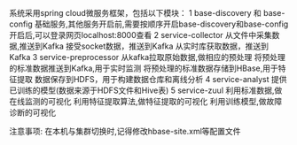 系统采用spring cloud微服务框架，包括以下模块：
1 base-discovery 和 base-config
基础服务,其他服务开启前,需要按顺序开启base-discovery和base-config
开启后,可以登录网页localhost:8000查看
2 service-collector 
从文件中采集数据,推送到Kafka
接受socket数据，推送到Kafka
从实时库获取数据，推送到Kafka
3 service-preprocessor 
从kafka拉取原始数据,做相应的预处理
将预处理的标准数据推送到Kafka,用于实时监测
将预处理的标准数据存储到HBase,用于特征提取
数据保存到HDFS，用于构建数据仓库和离线分析
4 service-analyst
提供已训练的模型(数据来源于HDFS文件和Hive表)
5 service-zuul
利用标准数据,做在线监测的可视化
利用特征提取算法,做特征提取的可视化
利用训练模型,做故障诊断的可视化

注意事项:
    在本机与集群切换时,记得修改hbase-site.xml等配置文件
    
    
    
    
    
